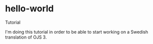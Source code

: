 # hello-world
Tutorial

I'm doing this tutorial in order to be able to start working on a Swedish translation of OJS 3.
